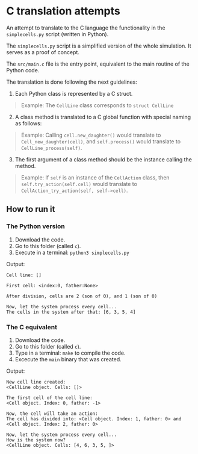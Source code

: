 # C translation attempts

An attempt to translate to the C language the functionality in the `simplecells.py` script (written in Python).

The `simplecells.py` script is a simplified version of the whole simulation. It serves as a proof of concept. 

The `src/main.c` file is the entry point, equivalent to the main routine of the Python code.

The translation is done following the next guidelines:
 
 1. Each Python class is represented by a C struct.
> Example: The `CellLine` class corresponds to `struct CellLine`

 2. A class method is translated to a C global function with special naming as follows:
> Example: Calling `cell.new_daughter()` would translate to `Cell_new_daughter(cell)`, and
  `self.process()` would translate to `CellLine_process(self)`.

 3. The first argument of a class method should be the instance calling the method.
> Example: If `self` is an instance of the `CellAction` class, then `self.try_action(self.cell)` would translate to `CellAction_try_action(self, self->cell)`.

## How to run it

### The Python version

 1. Download the code. 
 2. Go to this folder (called `c`). 
 3. Execute in a terminal: `python3 simplecells.py`
 
Output:

```
Cell line: []

First cell: <index:0, father:None>

After division, cells are 2 (son of 0), and 1 (son of 0)

Now, let the system process every cell...
The cells in the system after that: [6, 3, 5, 4]
```

### The C equivalent

 1. Download the code. 
 2. Go to this folder (called `c`). 
 3. Type in a terminal: `make` to compile the code.
 4. Excecute the `main` binary that was created.
    
Output:

```
New cell line created: 
<CellLine object. Cells: []>

The first cell of the cell line: 
<Cell object. Index: 0, father: -1>

Now, the cell will take an action:
The cell has divided into: <Cell object. Index: 1, father: 0> and <Cell object. Index: 2, father: 0>

Now, let the system process every cell...
How is the system now?
<CellLine object. Cells: [4, 6, 3, 5, ]>
```
